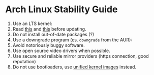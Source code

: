 # Arch Linux Stability Guide

1. Use an LTS kernel:
2. Read [this][1] and [this][2] before updating.
3. Do not install out-of-date packages (?)
4. Use a downgrade program (es. `downgrade` from the AUR):
5. Avoid notoriously buggy software.
6. Use open source video drivers when possible.
7. Use secure and reliable mirror providers (https connection, good reputation)
8. Do not use bootloaders, use [unified kernel images][3] instead.

[1]: https://archlinux.org/news
[2]: https://www.reddit.com/r/archlinux/new/
[3]: https://wiki.archlinux.org/title/Unified_kernel_image
